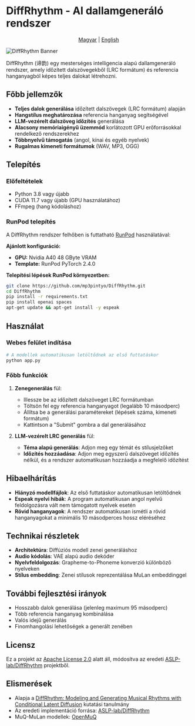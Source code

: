 # DiffRhythm - AI dallamgeneráló rendszer

<div align="center">
  <p>
    <a href="README.md">Magyar</a> |
    <a href="README_EN.md">English</a>
  </p>
</div>

![DiffRhythm Banner](https://github.com/ASLP-lab/DiffRhythm.github.io/blob/main/static/images/diffrhythem-logo-name.jpg?raw=true)

DiffRhythm (谛韵) egy mesterséges intelligencia alapú dallamgeneráló rendszer, amely időzített dalszövegekből (LRC formátum) és referencia hanganyagból képes teljes dalokat létrehozni.

## Főbb jellemzők

- **Teljes dalok generálása** időzített dalszövegek (LRC formátum) alapján
- **Hangstílus meghatározása** referencia hanganyag segítségével
- **LLM-vezérelt dalszöveg időzítés** generálása
- **Alacsony memóriaigényű üzemmód** korlátozott GPU erőforrásokkal rendelkező rendszerekhez
- **Többnyelvű támogatás** (angol, kínai és egyéb nyelvek)
- **Rugalmas kimeneti formátumok** (WAV, MP3, OGG)

## Telepítés 

### Előfeltételek

- Python 3.8 vagy újabb
- CUDA 11.7 vagy újabb (GPU használatához)
- FFmpeg (hang kódoláshoz)

### RunPod telepítés

A DiffRhythm rendszer felhőben is futtatható [RunPod](https://runpod.io?ref=2pdhmpu1) használatával:

**Ajánlott konfiguráció:**
- **GPU:** Nvidia A40 48 GByte VRAM
- **Template:** RunPod PyTorch 2.4.0

**Telepítési lépések RunPod környezetben:**
```bash
git clone https://github.com/mp3pintyo/DiffRhythm.git
cd DiffRhythm
pip install -r requirements.txt
pip install openai spaces
apt-get update && apt-get install -y espeak
```

## Használat

### Webes felület indítása

```bash
# A modellek automatikusan letöltődnek az első futtatáskor
python app.py
```

### Főbb funkciók

1. **Zenegenerálás** fül:
   - Illessze be az időzített dalszöveget LRC formátumban
   - Töltsön fel egy referencia hanganyagot (legalább 10 másodperc)
   - Állítsa be a generálási paramétereket (lépések száma, kimeneti formátum)
   - Kattintson a "Submit" gombra a dal generálásához

2. **LLM-vezérelt LRC generálás** fül:
   - **Téma alapú generálás**: Adjon meg egy témát és stílusjelzőket
   - **Időzítés hozzáadása**: Adjon meg egyszerű dalszöveget időzítés nélkül, és a rendszer automatikusan hozzáadja a megfelelő időzítést

## Hibaelhárítás

- **Hiányzó modellfájlok**: Az első futtatáskor automatikusan letöltődnek
- **Espeak nyelvi hibák**: A program automatikusan angol nyelvű feldolgozásra vált nem támogatott nyelvek esetén
- **Rövid hanganyagok**: A rendszer automatikusan ismétli a rövid hanganyagokat a minimális 10 másodperces hossz eléréséhez

## Technikai részletek

- **Architektúra**: Diffúziós modell zenei generáláshoz
- **Audio kódolás**: VAE alapú audio dekóder
- **Nyelvfeldolgozás**: Grapheme-to-Phoneme konverzió különböző nyelveken
- **Stílus embedding**: Zenei stílusok reprezentálása MuLan embeddinggel

## További fejlesztési irányok

- Hosszabb dalok generálása (jelenleg maximum 95 másodperc)
- Több referencia hanganyag kombinálása
- Valós idejű generálás
- Finomhangolási lehetőségek a generált zenében

## Licensz

Ez a projekt az [Apache License 2.0](LICENSE) alatt áll, módosítva az eredeti [ASLP-lab/DiffRhythm](https://github.com/ASLP-lab/DiffRhythm) projektből.

## Elismerések

- Alapja a [DiffRhythm: Modeling and Generating Musical Rhythms with Conditional Latent Diffusion](https://arxiv.org/abs/2503.01183) kutatási tanulmány
- Az eredeti implementáció forrása: [ASLP-lab/DiffRhythm](https://github.com/ASLP-lab/DiffRhythm)
- MuQ-MuLan modellek: [OpenMuQ](https://github.com/OpenMuQ/MuQ)